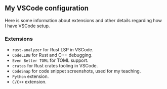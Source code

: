 ## My VSCode configuration

Here is some information about extensions and other details regarding how I have VSCode setup.

### Extensions

* `rust-analyzer` for Rust LSP in VSCode.
* `CodeLLDB` for Rust and C++ debugging.
* `Even Better TOML` for TOML support.
* `crates` for Rust crates tooling in VSCode.
* `CodeSnap` for code snippet screenshots, used for my teaching.
* `Python` extension.
* `C/C++` extension.
